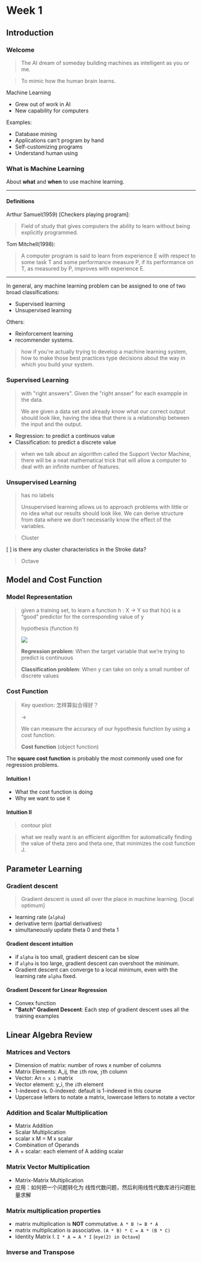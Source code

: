 # Week 1

## Introduction
### Welcome

 > The AI dream of someday building machines as intelligent as you or me.

 > To mimic how the human brain learns.

Machine Learning
 - Grew out of work in AI
 - New capability for computers

Examples:
 - Database mining
 - Applications can't program by hand
 - Self-customizing programs
 - Understand human using

### What is Machine Learning
 About **what** and **when** to use machine learning.

-------------
#### Definitions
Arthur Samuel(1959) [Checkers playing program]:
 > Field of study that gives computers the ability to learn without being explicitly programmed.

Tom Mitchell(1998):
 > A computer program is said to learn from experience E with respect to some task T and some performance measure P, if its performance on T, as measured by P, improves with experience E.

---------

In general, any machine learning problem can be assigned to one of two broad classifications:
 - Supervised learning
 - Unsupervised learning

Others:
 - Reinforcement learning
 - recommender systems.


> how if you're actually trying to develop a machine learning system, how to make those best practices type decisions about the way in which you build your system.

### Supervised Learning
 > with "right answers". Given the "right ansser" for each exampple in the data.
 >
 > We are given a data set and already know what our correct output should look like, having the idea that there is a relationship between the input and the output.
 - Regression: to predict a continuos value
 - Classification: to predict a discrete value

> when we talk about an algorithm called the Support Vector Machine, there will be a neat mathematical trick that will allow a computer to deal with an infinite number of features.

### Unsupervised Learning
 > has no labels
 >
 > Unsupervised learning allows us to approach problems with little or no idea what our results should look like. We can derive structure from data where we don't necessarily know the effect of the variables.

 > Cluster

[ ] is there any cluster characteristics in the Stroke data?

> Octave


## Model and Cost Function

### Model Representation
 > given a training set, to learn a function h : X → Y
 > so that h(x) is a “good” predictor for the corresponding value of y
 >
 > hypothesis (function *h*)
 >
 > ![](https://d3c33hcgiwev3.cloudfront.net/imageAssetProxy.v1/H6qTdZmYEeaagxL7xdFKxA_2f0f671110e8f7446bb2b5b2f75a8874_Screenshot-2016-10-23-20.14.58.png?expiry=1566432000000&hmac=rYWNUVp3JKFkllzhh41Q8cIj8TTShHpFaJdMzcOwC9c)
 >
 > **Regression problem**: When the target variable that we’re trying to predict is continuous
 >
 > **Classification problem**:  When y can take on only a small number of discrete values

### Cost Function

> Key question: 怎样算拟合得好？
> 
> -> 
>
> We can measure the accuracy of our hypothesis function by using a cost function.
> 
> **Cost function** (object function)

The **square cost function** is probably the most commonly used one for regression problems.

#### Intuition I
 - What the cost function is doing
 - Why we want to use it

#### Intuition II
 > contour plot
 
 >  what we really want is an efficient algorithm for automatically finding the value of theta zero and theta one, that minimizes the cost function J.


 ## Parameter Learning

 ### Gradient descent
  > Gradient descent is used all over the place in machine learning.
  [local optimum]

 - learning rate (`alpha`)
 - derivative term (partial derivatives)
 - simultaneously update theta 0 and theta 1

#### Gradient descent intuition
 - if `alpha` is too small, gradient descent can be slow
 - if `alpha` is too large, gradient descent can overshoot the minimum.
 - Gradient descent can converge to a local minimum, even with the learning rate `alpha` fixed.

#### Gradient Descent for Linear Regression
 - Convex function
 - **"Batch" Gradient Descent**: Each step of gradient descent uses all the training examples

## Linear Algebra Review
### Matrices and Vectors
 - Dimension of matrix: number of rows x number of columns
 - Matrix Elements: A_ij, the `i`th row, `j`th column
 - Vector: An `n x 1` matrix
 - Vector element: y_i, the `i`th element
 - 1-indexed vs. 0-indexed: default is 1-indexed in this course
 - Uppercase letters to notate a matrix, lowercase letters to notate a vector

### Addition and Scalar Multiplication
 - Matrix Addition
 - Scalar Multiplication
 - scalar x M = M x scalar
 - Combination of Operands
 - A + scalar: each element of A adding scalar

### Matrix Vector Multiplication
 - Matrix-Matrix Multiplication
 - 应用：如何把一个问题转化为 线性代数问题，然后利用线性代数库进行问题批量求解

### Matrix multiplication properties
 - matrix multiplication is **NOT** commutative. `A * B != B * A`
 - matrix multiplication is associative. `(A * B) * C = A * (B * C)`
 - Identity Matrix I. `I * A = A * I` (`eye(2) in Octave`)
 

### Inverse and Transpose